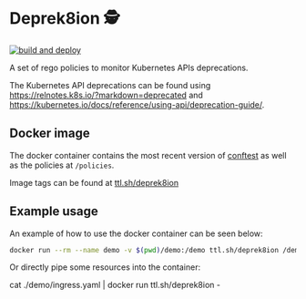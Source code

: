 # Deprek8ion 🕵️‍

[![build and deploy](https://github.com/airkewld/deprek8ion/actions/workflows/build_and_push.yaml/badge.svg)](https://github.com/airkewld/deprek8ion/actions/workflows/build_and_push.yaml)

A set of rego policies to monitor Kubernetes APIs deprecations.

The Kubernetes API deprecations can be found using <https://relnotes.k8s.io/?markdown=deprecated> and <https://kubernetes.io/docs/reference/using-api/deprecation-guide/>.

## Docker image

The docker container contains the most recent version of [conftest](https://www.conftest.dev/) as well as the policies at `/policies`.

Image tags can be found at [ttl.sh/deprek8ion](ttl.sh/deprek8ion)

## Example usage

An example of how to use the docker container can be seen below:
```sh
docker run --rm --name demo -v $(pwd)/demo:/demo ttl.sh/deprek8ion /demo/ingress.yaml
```
Or directly pipe some resources into the container:

cat ./demo/ingress.yaml | docker run ttl.sh/deprek8ion -
```
